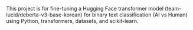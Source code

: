 <!-- Use this file to provide workspace-specific custom instructions to Copilot. For more details, visit https://code.visualstudio.com/docs/copilot/copilot-customization#_use-a-githubcopilotinstructionsmd-file -->

This project is for fine-tuning a Hugging Face transformer model (team-lucid/deberta-v3-base-korean) for binary text classification (AI vs Human) using Python, transformers, datasets, and scikit-learn.
